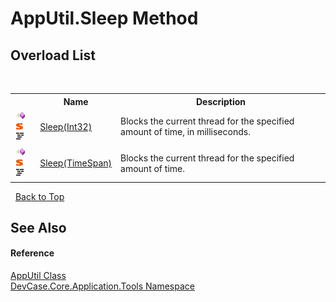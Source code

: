 # AppUtil.Sleep Method 
 


## Overload List
&nbsp;<table><tr><th></th><th>Name</th><th>Description</th></tr><tr><td>![Public method](media/pubmethod.gif "Public method")![Static member](media/static.gif "Static member")![Code example](media/CodeExample.png "Code example")</td><td><a href="M_DevCase_Core_Application_Tools_AppUtil_Sleep">Sleep(Int32)</a></td><td>
Blocks the current thread for the specified amount of time, in milliseconds.</td></tr><tr><td>![Public method](media/pubmethod.gif "Public method")![Static member](media/static.gif "Static member")![Code example](media/CodeExample.png "Code example")</td><td><a href="M_DevCase_Core_Application_Tools_AppUtil_Sleep_1">Sleep(TimeSpan)</a></td><td>
Blocks the current thread for the specified amount of time.</td></tr></table>&nbsp;
<a href="#apputil.sleep-method">Back to Top</a>

## See Also


#### Reference
<a href="T_DevCase_Core_Application_Tools_AppUtil">AppUtil Class</a><br /><a href="N_DevCase_Core_Application_Tools">DevCase.Core.Application.Tools Namespace</a><br />